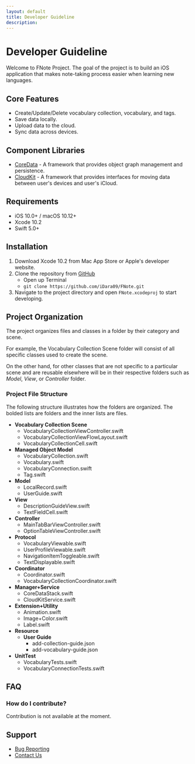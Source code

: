 ```yaml
---
layout: default
title: Developer Guideline
description:
---
```


# Developer Guideline

Welcome to FNote Project. The goal of the project is to build an iOS application that makes note-taking process easier when learning new languages.

## Core Features

- Create/Update/Delete vocabulary collection, vocabulary, and tags.
- Save data locally.
- Upload data to the cloud.
- Sync data across devices.

## Component Libraries

- [CoreData][coredatalink] - A framework that provides object graph management and persistence.
- [CloudKit][cloudkitlink] - A framework that provides interfaces for moving data between user's devices and user's iCloud.

## Requirements

- iOS 10.0+ / macOS 10.12+
- Xcode 10.2
- Swift 5.0+

## Installation

1. Download Xcode 10.2 from Mac App Store or Apple's developer website.
2. Clone the repository from [GitHub](https://github.com/iDara09/FNote)
   - Open up Terminal
   - `git clone https://github.com/iDara09/FNote.git`
3. Navigate to the project directory and open `FNote.xcodeproj` to start developing.

## Project Organization

The project organizes files and classes in a folder by their category and scene.

For example, the Vocabulary Collection Scene folder will consist of all specific classes used to create the scene.

On the other hand, for other classes that are not specific to a particular scene and are reusable elsewhere will be in their respective folders such as *Model*, *View*, or *Controller* folder.

### Project File Structure

The following structure illustrates how the folders are organized. The bolded lists are folders and the inner lists are files.

- **Vocabulary Collection Scene**
  - VocabularyCollectionViewController.swift
  - VocabularyCollectionViewFlowLayout.swift
  - VocabularyCollectionCell.swift
- **Managed Object Model**
  - VocabularyCollection.swift
  - Vocabulary.swift
  - VocabularyConnection.swift
  - Tag.swift
- **Model**
  - LocalRecord.swift
  - UserGuide.swift
- **View**
  - DescriptionGuideView.swift
  - TextFieldCell.swift
- **Controller**
  - MainTabBarViewController.swift
  - OptionTableViewController.swift
- **Protocol**
  - VocabularyViewable.swift
  - UserProfileViewable.swift
  - NavigationItemToggleable.swift
  - TextDisplayable.swift
- **Coordinator**
  - Coordinator.swift
  - VocabularyCollectionCoordinator.swift
- **Manager+Service**
  - CoreDataStack.swift
  - CloudKitService.swift
- **Extension+Utility**
  - Animation.swift
  - Image+Color.swift
  - Label.swift
- **Resource**
  - **User Guide**
    - add-collection-guide.json
    - add-vocabulary-guide.json
- **UnitTest**
  - VocabularyTests.swift
  - VocabularyConnectionTests.swift

## FAQ

### How do I contribute?

Contribution is not available at the moment.

## Support

- [Bug Reporting][emailto]
- [Contact Us][emailto]

[coredatalink]: https://developer.apple.com/documentation/coredata
[cloudkitlink]: https://developer.apple.com/documentation/cloudkit
[emailto]: mailto:bdaradev@gmail.com